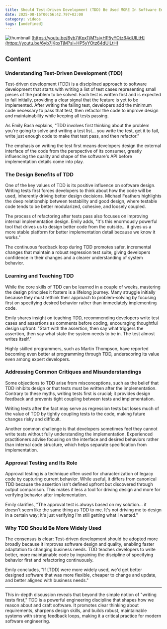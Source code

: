 ```yaml
---
title: Should Test-Driven Development (TDD) Be Used MORE In Software Engineering?
date: 2025-08-16T00:56:42.797+02:00
category: videos
tags: [undefined]
---
```


![thumbnail](https://i.ytimg.com/vi/6yb7jKpxTjM/maxresdefault.jpg)
[https://youtu.be/6yb7jKpxTjM?si=HP5yYOtz64dUILtH](https://youtu.be/6yb7jKpxTjM?si=HP5yYOtz64dUILtH)

<!--- My thoughts -->

## Content

### Understanding Test-Driven Development (TDD)
Test-driven development (TDD) is a disciplined approach to software development that starts with writing a list of test cases representing small pieces of the problem to be solved. Each test is written first and is expected to fail initially, providing a clear signal that the feature is yet to be implemented. After writing the failing test, developers add the minimum code necessary to pass that test, then refactor the code to improve design and maintainability while keeping all tests passing.

As Emily Bash explains, "TDD involves first thinking about the problem you're going to solve and writing a test list... you write the test, get it to fail, write just enough code to make that test pass, and then refactor."

The emphasis on writing the test first means developers design the external interface of the code from the perspective of its consumer, greatly influencing the quality and shape of the software's API before implementation details come into play.

### The Design Benefits of TDD
One of the key values of TDD is its positive influence on software design. Writing tests first forces developers to think about how the code will be used, inherently driving better design decisions. Michael Feathers highlights the deep relationship between testability and good design, where testable code tends to be better modularized, cohesive, and loosely coupled.

The process of refactoring after tests pass also focuses on improving internal implementation design. Emily adds, "It's this enormously powerful tool that drives us to design better code from the outside... it gives us a more stable platform for better implementation detail because we know it works."

The continuous feedback loop during TDD promotes safer, incremental changes that maintain a robust regression test suite, giving developers confidence in their changes and a clearer understanding of system behavior.

### Learning and Teaching TDD
While the core skills of TDD can be learned in a couple of weeks, mastering the design principles it fosters is a lifelong journey. Many struggle initially because they must rethink their approach to problem-solving by focusing first on specifying desired behavior rather than immediately implementing code.

Emily shares insight on teaching TDD, recommending developers write test cases and assertions as comments before coding, encouraging thoughtful design upfront: "Start with the assertion, then say what triggers the assertion, then say what state the system needs to be in. The test almost writes itself."

Highly skilled programmers, such as Martin Thompson, have reported becoming even better at programming through TDD, underscoring its value even among expert developers.

### Addressing Common Critiques and Misunderstandings
Some objections to TDD arise from misconceptions, such as the belief that TDD inhibits design or that tests must be written after the implementation. Contrary to these myths, writing tests first is crucial; it provides design feedback and prevents tight coupling between tests and implementation.

Writing tests after the fact may serve as regression tests but loses much of the value of TDD by tightly coupling tests to the code, making future changes risky and difficult.

Another common challenge is that developers sometimes feel they cannot write tests without fully understanding the implementation. Experienced practitioners advise focusing on the interface and desired behaviors rather than internal code structure, which helps separate specification from implementation.

### Approval Testing and Its Role
Approval testing is a technique often used for characterization of legacy code by capturing current behavior. While useful, it differs from canonical TDD because the assertion isn't defined upfront but discovered through output comparison. This makes it less a tool for driving design and more for verifying behavior after implementation.

Emily clarifies, "The approval test is always based on my solution... it doesn't seem like the same thing as TDD to me. It's not driving me to design in a certain way; it's just verifying I'm still getting what I wanted."

### Why TDD Should Be More Widely Used
The consensus is clear: Test-driven development should be adopted more broadly because it improves software design and quality, enabling faster adaptation to changing business needs. TDD teaches developers to write better, more maintainable code by ingraining the discipline of specifying behavior first and refactoring continuously.

Emily concludes, "If [TDD] were more widely used, we'd get better designed software that was more flexible, cheaper to change and update, and better aligned with business needs."

---

This in-depth discussion reveals that beyond the simple notion of "writing tests first," TDD is a powerful engineering discipline that shapes how we reason about and craft software. It promotes clear thinking about requirements, sharpens design skills, and builds robust, maintainable systems with strong feedback loops, making it a critical practice for modern software engineering.
